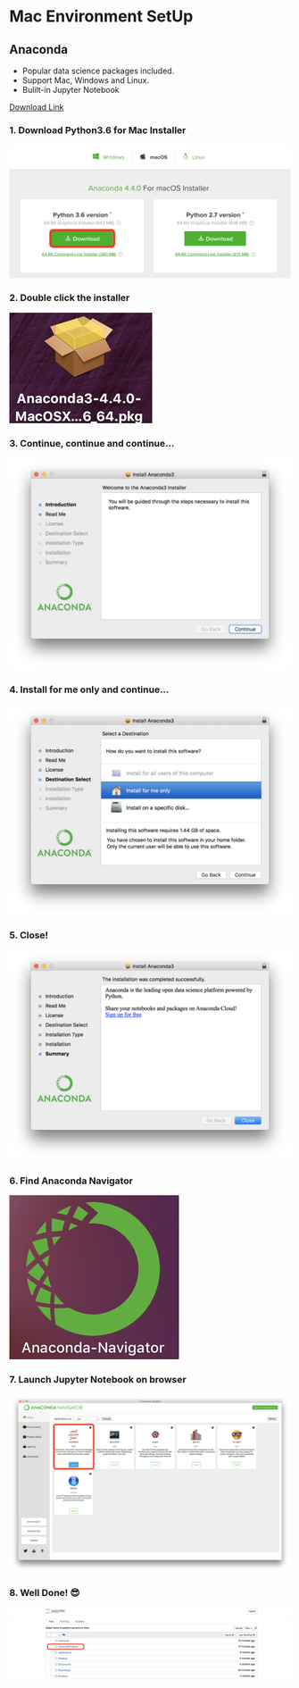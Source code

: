 # Mac Environment SetUp

## Anaconda
* Popular data science packages included.
* Support Mac, Windows and Linux.
* Bulilt-in Jupyter Notebook

[Download Link](https://www.anaconda.com/download/)

### 1. Download Python3.6 for Mac Installer
![mac_link](images/mac_link.png)

### 2. Double click the installer
![mac_link](images/mac_installer.png)

### 3. Continue, continue and continue...
![mac_link](images/mac_install01.png)

### 4. Install for me only and continue...
![mac_link](images/mac_install02.png)

### 5. Close!
![mac_link](images/mac_install03.png)

### 6. Find Anaconda Navigator
![mac_link](images/mac_navigator_icon.png)

### 7. Launch Jupyter Notebook on browser
![mac_link](images/mac_navigator.png)

### 8. Well Done! :sunglasses:
![mac_link](images/jupyter_home.png)

